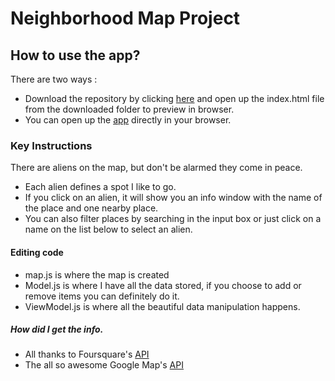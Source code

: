 # Neighborhood Map Project

## How to use the app?

There are two ways :

* Download the repository by clicking [here](https://github.com/Santiago-Correa-Dev/NeighborhoodMapper/archive/master.zip) and open up the index.html file from the downloaded folder to preview in browser.
* You can open up the [app](https://santiago-correa-dev.github.io/NeighborhoodMapper/) directly in your browser.


### Key Instructions

There are aliens on the map, but don't be alarmed they come in peace.

* Each alien defines a spot I like to go.
* If you click on an alien, it will show you an info window with the name of the place and one nearby place.
* You can also filter places by searching in the input box or just click on a name on the list below to select an alien.

#### Editing code

* map.js is where the map is created
* Model.js is where I have all the data stored, if you choose to add or remove items you can definitely do it.
* ViewModel.js is where all the beautiful data manipulation happens.

##### How did I get the info.

* All thanks to Foursquare's [API](https://developer.foursquare.com/)
* The all so awesome Google Map's [API](https://developers.google.com/maps/)
